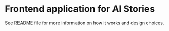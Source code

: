 # Frontend application for AI Stories

See [README](./README.md) file for more information on how it works and design choices.